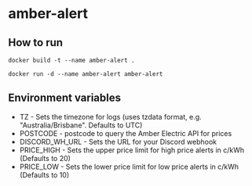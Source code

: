 # amber-alert

## How to run

```Shell
docker build -t --name amber-alert .

docker run -d --name amber-alert amber-alert
```

## Environment variables

- TZ - Sets the timezone for logs (uses tzdata format, e.g. "Australia/Brisbane". Defaults to UTC)
- POSTCODE - postcode to query the Amber Electric API for prices
- DISCORD_WH_URL - Sets the URL for your Discord webhook
- PRICE_HIGH - Sets the upper price limit for high price alerts in c/kWh (Defaults to 20)
- PRICE_LOW - Sets the lower price limit for low price alerts in c/kWh (Defaults to 10)
